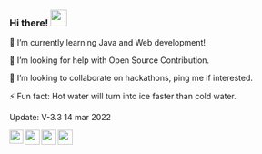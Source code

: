 ### Hi there! <img src="https://github.com/TheDudeThatCode/TheDudeThatCode/blob/master/Assets/Hi.gif" width="29px">

<!--
**asdsyd/asdsyd** is a ✨ _special_ ✨ repository because its `README.md` (this file) appears on your GitHub profile.

Here are some ideas to get you started:

- 🔭 I’m currently working on ...
- 🌱 I’m currently learning ...
- 👯 I’m looking to collaborate on ...
- 🤔 I’m looking for help with ...
- 💬 Ask me about ...
- 📫 How to reach me: ...
- 😄 Pronouns: ...
- ⚡ Fun fact: ...
-->
🌱 I’m currently learning Java and Web development!

🤔 I’m looking for help with Open Source Contribution.

👯 I’m looking to collaborate on hackathons, ping me if interested.

⚡ Fun fact: Hot water will turn into ice faster than cold water.

Update: V-3.3 14 mar 2022

<a href="https://www.linkedin.com/in/asdsyd/">
  <img align="left" width="24px" src="https://cdn-icons-png.flaticon.com/512/174/174857.png"  />
</a>
<a href="https://twitter.com/asdsydd">
  <img align="left" width="26px" src="https://logodownload.org/wp-content/uploads/2014/09/twitter-logo-6.png" />
</a>
<a href="mailto:ashasd02@gmail.com">
  <img align="left" width="26px" src="https://cdn-icons-png.flaticon.com/512/281/281769.png" />
</a>

<a href="https://t.me/asdsyd">
  <img align="left" width="26px" src="https://cdn-icons-png.flaticon.com/512/5968/5968804.png" />
</a>































